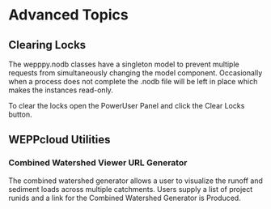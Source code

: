 
# Advanced Topics


## Clearing Locks 

The wepppy.nodb classes have a singleton model to prevent multiple requests from simultaneously changing the model component. Occasionally when a process does not complete the .nodb file will be left in place which makes the instances read-only. 

To clear the locks open the PowerUser Panel and click the Clear Locks button.



## WEPPcloud Utilities 

### Combined Watershed Viewer URL Generator

The combined watershed generator allows a user to visualize the runoff and sediment loads across multiple catchments. Users supply a list of project runids and a link for the Combined Watershed Generator is Produced.
